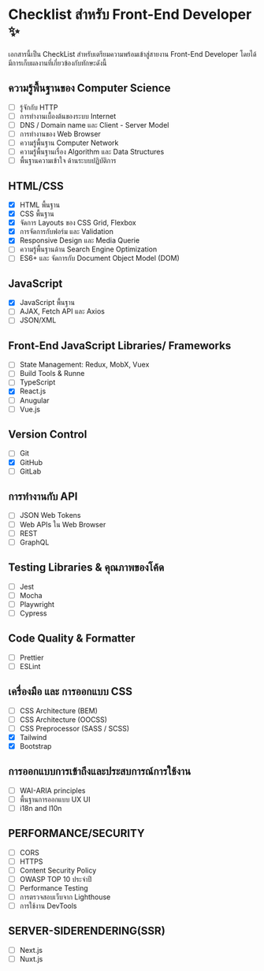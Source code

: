 # Checklist สำหรับ Front-End Developer ✨

เอกสารนี้เป็น CheckList สำหรับเตรียมความพร้อมเข้าสู่สายงาน Front-End Developer โดยได้มีการเก็บผลงานที่เกี่ยวข้องกับทักษะดังนี้

## ความรู้พื้นฐานของ Computer Science

- [ ] รู้จักกับ HTTP
- [ ] การทํางานเบื้องต้นของระบบ Internet
- [ ] DNS / Domain name และ Client - Server Model
- [ ] การทํางานของ Web Browser
- [ ] ความรู้พื้นฐาน Computer Network
- [ ] ความรู้พื้นฐานเรื่อง Algorithm และ Data Structures
- [ ] พื้นฐานความเข้าใจ ด้านระบบปฏิบัติการ

## HTML/CSS

- [x] HTML พื้นฐาน
- [x] CSS พื้นฐาน
- [x] จัดการ Layouts ของ CSS Grid, Flexbox
- [x] การจัดการกับฟอร์ม และ Validation
- [x] Responsive Design และ Media Querie
- [ ] ความรู้พื้นฐานด้าน Search Engine Optimization
- [ ] ES6+ และ จัดการกับ Document Object Model (DOM)

## JavaScript

- [x] JavaScript พื้นฐาน
- [ ] AJAX, Fetch API และ Axios
- [ ] JSON/XML

## Front-End JavaScript Libraries/ Frameworks

- [ ] State Management: Redux, MobX, Vuex
- [ ] Build Tools & Runne
- [ ] TypeScript
- [x] React.js
- [ ] Anugular
- [ ] Vue.js

## Version Control

- [ ] Git
- [x] GitHub
- [ ] GitLab

## การทำงานกับ API

- [ ] JSON Web Tokens
- [ ] Web APIs ใน Web Browser
- [ ] REST
- [ ] GraphQL

## Testing Libraries & คุณภาพของโค้ด

- [ ] Jest
- [ ] Mocha
- [ ] Playwright
- [ ] Cypress

## Code Quality & Formatter

- [ ] Prettier
- [ ] ESLint

## เครื่องมือ และ การออกแบบ CSS

- [ ] CSS Architecture (BEM)
- [ ] CSS Architecture (OOCSS)
- [ ] CSS Preprocessor (SASS / SCSS)
- [x] Tailwind
- [x] Bootstrap

## การออกแบบการเข้าถึงและประสบการณ์การใช้งาน

- [ ] WAI-ARIA principles
- [ ] พื้นฐานการออกแบบ UX UI
- [ ] i18n and l10n

## PERFORMANCE/SECURITY

- [ ] CORS
- [ ] HTTPS
- [ ] Content Security Policy
- [ ] OWASP TOP 10 ประจําปี
- [ ] Performance Testing
- [ ] การตรวจสอบเว็บจาก Lighthouse
- [ ] การใช้งาน DevTools

## SERVER-SIDERENDERING(SSR)

- [ ] Next.js
- [ ] Nuxt.js
